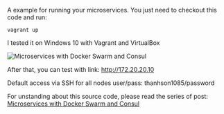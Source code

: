 A example for running your microservices. You just need to checkout this code and run:
```
vagrant up
```
I tested it on Windows 10 with Vagrant and VirtualBox

![Microservices with Docker Swarm and Consul](https://sonnguyen.ws/wp-content/uploads/2015/12/clotify_microservice.png)

After that, you can test with link: http://172.20.20.10

Default access via SSH for all nodes user/pass: thanhson1085/password

For unstanding about this source code, please read the series of post: [Microservices with Docker Swarm and Consul](https://sonnguyen.ws/microservices-with-docker-swarm-and-consul/)


